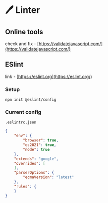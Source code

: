 # 🖊 Linter

## Online tools

check and fix - [https://validatejavascript.com/](https://validatejavascript.com/)

## ESlint

link - [https://eslint.org](https://eslint.org/)

### Setup

```
npm init @eslint/config
```

### Current config

`.eslintrc.json`

```json
{
    "env": {
        "browser": true,
        "es2021": true,
        "node": true
    },
    "extends": "google",
    "overrides": [
    ],
    "parserOptions": {
        "ecmaVersion": "latest"
    },
    "rules": {
    }
}
```
